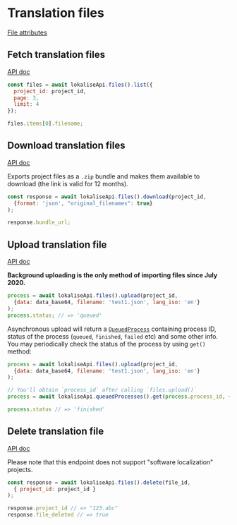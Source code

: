 # Translation files

[File attributes](https://app.lokalise.com/api2docs/curl/#object-files)

## Fetch translation files

[API doc](https://app.lokalise.com/api2docs/curl/#transition-list-all-files-get)

```js
const files = await lokaliseApi.files().list({
  project_id: project_id,
  page: 3,
  limit: 4
});

files.items[0].filename;
```

## Download translation files

[API doc](https://app.lokalise.com/api2docs/curl/#transition-download-files-post)

Exports project files as a `.zip` bundle and makes them available to download (the link is valid for 12 months).

```js
const response = await lokaliseApi.files().download(project_id,
  {format: 'json', "original_filenames": true}
);

response.bundle_url;
```

## Upload translation file

[API doc](https://app.lokalise.com/api2docs/curl/#transition-upload-a-file-post)

**Background uploading is the only method of importing files since July 2020.**

```js
process = await lokaliseApi.files().upload(project_id,
  {data: data_base64, filename: 'test1.json', lang_iso: 'en'}
);
process.status; // => 'queued'
```

Asynchronous upload will return a [`QueuedProcess`](#queued-processes) containing process ID, status of the process (`queued`, `finished`, `failed` etc) and some other info. You may periodically check the status of the process by using `get()` method:

```js
process = await lokaliseApi.files().upload(project_id,
  {data: data_base64, filename: 'test1.json', lang_iso: 'en'}
);

// You'll obtain `process_id` after calling `files.upload()`
process = await lokaliseApi.queuedProcesses().get(process.process_id, { project_id: project_id })

process.status // => 'finished'
```

## Delete translation file

[API doc](https://developers.lokalise.com/reference/delete-a-file)

Please note that this endpoint does not support "software localization" projects.

```js
const response = await lokaliseApi.files().delete(file_id,
  { project_id: project_id }
);

response.project_id // => "123.abc"
response.file_deleted // => true
```